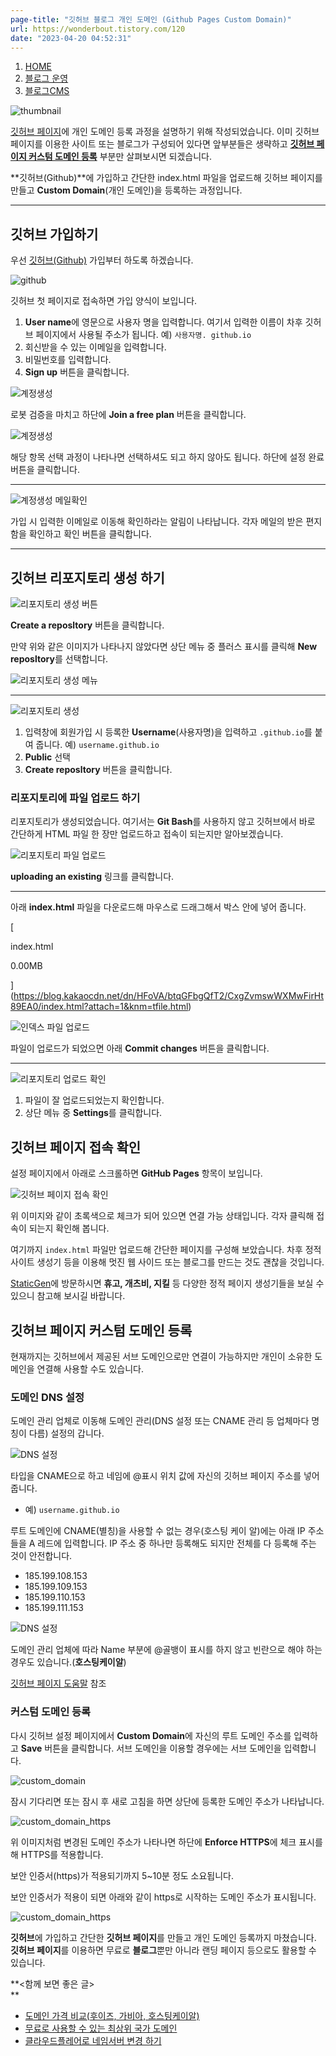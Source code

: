 ```yaml
---
page-title: "깃허브 블로그 개인 도메인 (Github Pages Custom Domain)"
url: https://wonderbout.tistory.com/120
date: "2023-04-20 04:52:31"
---
```

1.  [HOME](https://wonderbout.tistory.com/)
2.  [블로그 운영](https://wonderbout.tistory.com/category/%EB%B8%94%EB%A1%9C%EA%B7%B8%20%EC%9A%B4%EC%98%81)
3.  [블로그CMS](https://wonderbout.tistory.com/category/%EB%B8%94%EB%A1%9C%EA%B7%B8%20%EC%9A%B4%EC%98%81/%EB%B8%94%EB%A1%9C%EA%B7%B8CMS)

![thumbnail](https://blog.kakaocdn.net/dn/Q0RuO/btqGJvdRKzU/OhFsa5Oz2JJwBCvi6yUapK/img.png)

[깃허브 페이지](https://pages.github.com/)에 개인 도메인 등록 과정을 설명하기 위해 작성되었습니다. 이미 깃허브 페이지를 이용한 사이트 또는 블로그가 구성되어 있다면 앞부분들은 생략하고 [**깃허브 페이지 커스텀 도메인 등록**](https://wonderbout.tistory.com/120#customDomain) 부분만 살펴보시면 되겠습니다.

**깃허브(Github)**에 가입하고 간단한 index.html 파일을 업로드해 깃허브 페이지를 만들고 **Custom Domain**(개인 도메인)을 등록하는 과정입니다.

---

## 깃허브 가입하기

우선 [깃허브(Github)](https://github.com/) 가입부터 하도록 하겠습니다.

![github](https://blog.kakaocdn.net/dn/d96W1q/btqGK562686/grVjmxYWenKA9QM21YRoLk/img.png)

깃허브 첫 페이지로 접속하면 가입 양식이 보입니다.

1.  **User name**에 영문으로 사용자 명을 입력합니다. 여기서 입력한 이름이 차후 깃허브 페이지에서 사용될 주소가 됩니다. 예) `사용자명. github.io`
2.  회신받을 수 있는 이메일을 입력합니다.
3.  비밀번호를 입력합니다.
4.  **Sign up** 버튼을 클릭합니다.

![계정생성](https://blog.kakaocdn.net/dn/cub8WJ/btqGIJwEH5P/WucPZxG5bGE2t5dNgaJcv1/img.png)

로봇 검증을 마치고 하단에 **Join a free plan** 버튼을 클릭합니다.

![계정생성](https://blog.kakaocdn.net/dn/dRko5X/btqGHw5SwmV/x7947MVUqZniIo0QKMIEv0/img.png)

해당 항목 선택 과정이 나타나면 선택하셔도 되고 하지 않아도 됩니다. 하단에 설정 완료 버튼을 클릭합니다.

---

![계정생성 메일확인](https://blog.kakaocdn.net/dn/H8Hrk/btqGGG8KE0q/DHkzvuwpEoUkLdrTDvFpsk/img.png)

가입 시 입력한 이메일로 이동해 확인하라는 알림이 나타납니다. 각자 메일의 받은 편지함을 확인하고 확인 버튼을 클릭합니다.

---

## 깃허브 리포지토리 생성 하기

![리포지토리 생성 버튼](https://blog.kakaocdn.net/dn/1dNhx/btqGC5OWI0v/8UpOu9Dp4Y2h66lJGuDjmK/img.png)

**Create a reposltory** 버튼을 클릭합니다.

만약 위와 같은 이미지가 나타나지 않았다면 상단 메뉴 중 플러스 표시를 클릭해 **New reposltory**를 선택합니다.

![리포지토리 생성 메뉴](https://blog.kakaocdn.net/dn/bNb3EI/btqGH15ocgw/zfYiPZ7g3s4a4TkUiDaEW1/img.png)

---

![리포지토리 생성](https://blog.kakaocdn.net/dn/b7vRcu/btqGH1j1LRv/XSW6Wts2JcF2UJrC8bmPzk/img.png)

1.  입력창에 회원가입 시 등록한 **Username**(사용자명)을 입력하고 `.github.io`를 붙여 줍니다. 예) `username.github.io`
2.  **Public** 선택
3.  **Create reposltory** 버튼을 클릭합니다.

### 리포지토리에 파일 업로드 하기

리포지토리가 생성되었습니다. 여기서는 **Git Bash**를 사용하지 않고 깃허브에서 바로 간단하게 HTML 파일 한 장만 업로드하고 접속이 되는지만 알아보겠습니다.

![리포지토리 파일 업로드](https://blog.kakaocdn.net/dn/clbMkZ/btqGK23yUYt/ZmWALQa9ICeLqDRPtsA3Rk/img.png)

**uploading an existing** 링크를 클릭합니다.

---

아래 **index.html** 파일을 다운로드해 마우스로 드래그해서 박스 안에 넣어 줍니다.

[

index.html

0.00MB



](https://blog.kakaocdn.net/dn/HFoVA/btqGFbgQfT2/CxgZvmswWXMwFirHt89EA0/index.html?attach=1&knm=tfile.html)

![인덱스 파일 업로드](https://blog.kakaocdn.net/dn/b4i1YV/btqGG0FRCq5/izKPvEInjIlB9TqOAqhCPK/img.png)

파일이 업로드가 되었으면 아래 **Commit changes** 버튼을 클릭합니다.

---

![리포지토리 업로드 확인](https://blog.kakaocdn.net/dn/bk34CO/btqGGZ1hbAW/BkZmjgQctkBoMGSSPPWUN1/img.png)

1.  파일이 잘 업로드되었는지 확인합니다.
2.  상단 메뉴 중 **Settings**를 클릭합니다.

## 깃허브 페이지 접속 확인

설정 페이지에서 아래로 스크롤하면 **GitHub Pages** 항목이 보입니다.

![깃허브 페이지 접속 확인](https://blog.kakaocdn.net/dn/1ulLB/btqGDRizd6T/yJHgxdecy8tS9dRNNAkCI0/img.png)

위 이미지와 같이 초록색으로 체크가 되어 있으면 연결 가능 상태입니다. 각자 클릭해 접속이 되는지 확인해 봅니다.

여기까지 `index.html` 파일만 업로드해 간단한 페이지를 구성해 보았습니다. 차후 정적 사이트 생성기 등을 이용해 멋진 웹 사이드 또는 블로그를 만드는 것도 괜찮을 것입니다.

[StaticGen](https://www.staticgen.com/)에 방문하시면 **휴고, 개츠비, 지킬** 등 다양한 정적 페이지 생성기들을 보실 수 있으니 참고해 보시길 바랍니다.

## 깃허브 페이지 커스텀 도메인 등록

현재까지는 깃허브에서 제공된 서브 도메인으로만 연결이 가능하지만 개인이 소유한 도메인을 연결해 사용할 수도 있습니다.

### 도메인 DNS 설정

도메인 관리 업체로 이동해 도메인 관리(DNS 설정 또는 CNAME 관리 등 업체마다 명칭이 다름) 설정의 갑니다.

![DNS 설정](https://blog.kakaocdn.net/dn/XN83p/btqGHavcGEN/D0KsAVEXhrKMu5TvgOFioK/img.png)

타입을 CNAME으로 하고 네임에 @표시 위치 값에 자신의 깃허브 페이지 주소를 넣어 줍니다.

-   예) `username.github.io`

루트 도메인에 CNAME(별칭)을 사용할 수 없는 경우(호스팅 케이 알)에는 아래 IP 주소들을 A 레드에 입력합니다. IP 주소 중 하나만 등록해도 되지만 전체를 다 등록해 주는 것이 안전합니다.

-   185.199.108.153
-   185.199.109.153
-   185.199.110.153
-   185.199.111.153

![DNS 설정](https://blog.kakaocdn.net/dn/bd9B19/btqGHriWqYw/6GnVSZkTwE6owfZR3bKLV1/img.png)

도메인 관리 업체에 따라 Name 부분에 @골뱅이 표시를 하지 않고 빈란으로 해야 하는 경우도 있습니다.(**호스팅케이알**)

[깃허브 페이지 도움말](https://help.github.com/en/github/working-with-github-pages/managing-a-custom-domain-for-your-github-pages-site) 참조

### 커스텀 도메인 등록

다시 깃허브 설정 페이지에서 **Custom Domain**에 자신의 루트 도메인 주소를 입력하고 **Save** 버튼을 클릭합니다. 서브 도메인을 이용할 경우에는 서브 도메인을 입력합니다.

![custom_domain](https://blog.kakaocdn.net/dn/6sntF/btqGIguHPJD/QTS5QeUXkv2kNH2gPLeEV0/img.png)

잠시 기다리면 또는 잠시 후 새로 고침을 하면 상단에 등록한 도메인 주소가 나타납니다.

![custom_domain_https](https://blog.kakaocdn.net/dn/DI6pB/btqGK3OV8jm/lkTunamkrOldQi6FLKbrRK/img.png)

위 이미지처럼 변경된 도메인 주소가 나타나면 하단에 **Enforce HTTPS**에 체크 표시를 해 HTTPS를 적용합니다.

보안 인증서(https)가 적용되기까지 5~10분 정도 소요됩니다.

보안 인증서가 적용이 되면 아래와 같이 https로 시작하는 도메인 주소가 표시됩니다.

![custom_domain_https](https://blog.kakaocdn.net/dn/bu3QNb/btqGIpLIrq3/0TtDrADUJMoklVZACDPTz1/img.png)

**깃허브**에 가입하고 간단한 **깃허브 페이지**를 만들고 개인 도메인 등록까지 마쳤습니다. **깃허브 페이지**를 이용하면 무료로 **블로그**뿐만 아니라 랜딩 페이지 등으로도 활용할 수 있습니다.

**<함께 보면 좋은 글>  
**

-   [도메인 가격 비교(후이즈, 가비아, 호스팅케이알)](https://wonderbout.tistory.com/117)
-   [무료로 사용할 수 있는 최상위 국가 도메인](https://wonderbout.tistory.com/118)
-   [클라우드플레어로 네임서버 변경 하기](https://wonderbout.tistory.com/119)